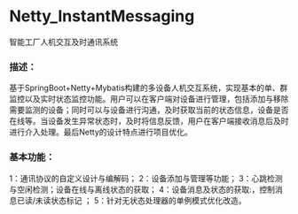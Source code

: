 # Netty_InstantMessaging
智能工厂人机交互及时通讯系统

### 描述：
基于SpringBoot+Netty+Mybatis构建的多设备人机交互系统，实现基本的单、群监控以及实时状态监控功能。用户可以在客户端对设备进行管理，包括添加与移除需要监测的设备；同时可以与设备进行沟通，及时获取当前的状态信息，设备是否在线等。当设备发生异常状态时，及时将信息反馈，用户在客户端接收消息后及时进行介入处理。最后Netty的设计特点进行项目优化。

### 基本功能：
1：通讯协议的自定义设计与编解码；
2：设备添加与管理等功能；
3：心跳检测与空闲检测；设备在线与离线状态的获取；
4：设备消息及状态的获取:，控制消息已读/未读状态标记 ；
5：针对无状态处理器的单例模式优化改造。

